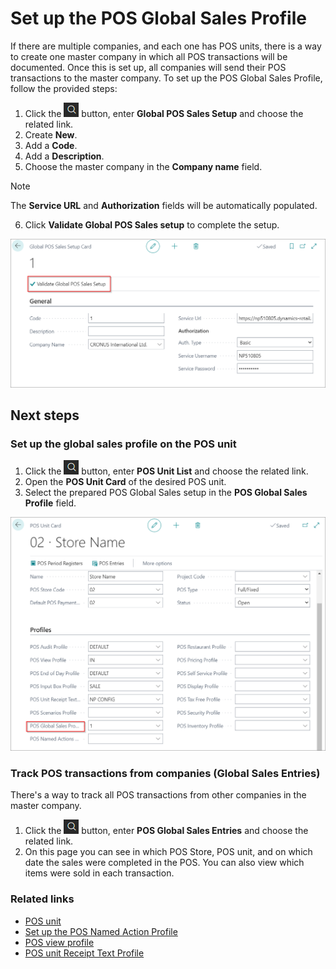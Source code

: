 # Set up the POS Global Sales Profile

If there are multiple companies, and each one has POS units, there is a way to create one master company in which all POS transactions will be documented. Once this is set up, all companies will send their POS transactions to the master company. To set up the POS Global Sales Profile, follow the provided steps:

1. Click the ![Lightbulb that opens the Tell Me feature](../../../images/Icons/Lightbulb_icon.png "Tell Me what you want to do") button, enter **Global POS Sales Setup** and choose the related link.     
2. Create **New**.
3. Add a **Code**.
4. Add a **Description**.
5. Choose the master company in the **Company name** field.

> [!Note]
> The **Service URL** and **Authorization** fields will be automatically populated.

6. Click **Validate Global POS Sales setup** to complete the setup.

![POS_Validate](../images/Validate.png)

## Next steps

### Set up the global sales  profile on the POS unit

1.  Click the ![Lightbulb that opens the Tell Me feature](../../../images/Icons/Lightbulb_icon.png "Tell Me what you want to do") button, enter **POS Unit List** and choose the related link.
2. Open the **POS Unit Card** of the desired POS unit.
3. Select the prepared POS Global Sales setup in the **POS Global Sales Profile** field.

![POS_unit](../images/POS_Store_Profile.png)


### Track POS transactions from companies (Global Sales Entries)

There's a way to track all POS transactions from other companies in the master company. 

1. Click the ![Lightbulb that opens the Tell Me feature](../../../images/Icons/Lightbulb_icon.png "Tell Me what you want to do") button, enter **POS Global Sales Entries** and choose the related link.
2. On this page you can see in which POS Store, POS unit, and on which date the sales were completed in the POS. You can also view which items were sold in each transaction.

### Related links

- [POS unit](../explanation/POSUnit.md)
- [Set up the POS Named Action Profile](Named_Action_Code.md)
- [POS view profile](../explanation/POS_view_profile.md)
- [POS unit Receipt Text Profile](../explanation/POS_unit_Receipt_profile.md)